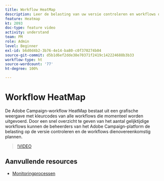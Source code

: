```yaml
---
title: Workflow HeatMap
description: Leer de belasting van uw versie controleren en workflows dienovereenkomstig plannen.
feature: Heatmap
kt: 2093
doc-type: feature video
activity: understand
team: PM
role: Admin
level: Beginner
exl-id: b6d0d4b2-3b76-4e14-ba80-c0f370274b04
source-git-commit: d5b1d6ef2dde38e70371f2419c142224688b3b33
workflow-type: ht
source-wordcount: '77'
ht-degree: 100%

---
```


# Workflow HeatMap

De Adobe Campaign-workflow HeatMap bestaat uit een grafische weergave met kleurcodes van alle workflows die momenteel worden uitgevoerd. Door een snel overzicht te geven van het aantal gelijktijdige workflows kunnen de beheerders van het Adobe Campaign-platform de belasting op de versie controleren en de workflows dienovereenkomstig plannen.

>[!VIDEO](https://video.tv.adobe.com/v/25558?quality=12)

## Aanvullende resources

* [Monitoringprocessen](https://experienceleague.adobe.com/docs/campaign-classic/using/monitoring-campaign-classic/production-procedures/monitoring-processes.html?lang=nl)
